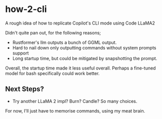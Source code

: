 # how-2-cli

A rough idea of how to replicate Copilot's CLI mode using Code LLaMA2

Didn't quite pan out, for the following reasons;

- Rustformer's llm outputs a bunch of GGML output.
- Hard to nail down only outputting commands without system prompts support
- Long startup time, but could be mitigated by snapshotting the prompt.

Overall, the startup time made it less useful overall. Perhaps a fine-tuned model for bash specifically could work better.

## Next Steps?

- Try another LLaMA 2 impl? Burn? Candle? So many choices.

For now, I'll just have to memorise commands, using my meat brain. 
